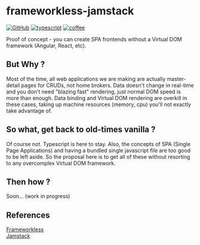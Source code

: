 # frameworkless-jamstack

[![GitHub](https://img.shields.io/github/license/honatas/frameworkless-jamstack?style=plastic)](https://github.com/Honatas/frameworkless-jamstack)
[![typescript](https://img.shields.io/badge/made%20with-Typescript-blue?style=plastic)](https://www.typescriptlang.org/)
[![coffee](https://img.shields.io/badge/buy%20me%20a-coffee-brown?style=plastic)](https://ko-fi.com/honatas)

Proof of concept - you can create SPA frontends without a Virtual DOM framework (Angular, React, etc).

## But Why ?

Most of the time, all web applications we are making are actually master-detail pages for CRUDs, not home brokers. Data doesn't change in real-time and you don't need "blazing fast" rendering, just normal DOM speed is more than enough. Data binding and Virtual DOM rendering are overkill in these cases, taking up machine resources (memory, cpu) you'll not exactly take advantage of.  

## So what, get back to old-times vanilla ?

Of course not. Typescript is here to stay. Also, the concepts of SPA (Single Page Applications) and having a bundled single javascript file are too good to be left aside. So the proposal here is to get all of these without resorting to any overcomplex Virtual DOM framework.  

## Then how ?

Soon... (work in progress)

## References

[Frameworkless](https://www.frameworklessmovement.org/)  
[Jamstack](https://jamstack.org)  
